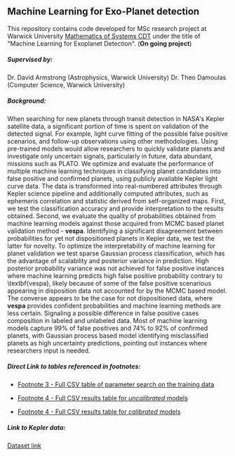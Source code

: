 ## Machine Learning for Exo-Planet detection

This repository contains code developed for MSc research project at Warwick University [Mathematics of Systems CDT](http://www2.warwick.ac.uk/fac/sci/mathsys/) under the title 
of "Machine Learning for Exoplanet Detection". (**On going project**)

##### Supervised by:

Dr. David Armstrong (Astrophysics, Warwick University)
Dr. Theo Damoulas   (Computer Science, Warwick University)
    
##### Background:

When searching for new planets through transit detection in NASA's Kepler satellite data, a significant portion of time is spent on validation of the detected signal. For example, light curve fitting of the possible false positive scenarios, and follow-up observations using other methodologies. Using pre-trained models would allow researchers to quickly validate planets and investigate only uncertain signals, particularly in future, data abundant, missions such as PLATO. We optimize and evaluate the performance of multiple machine learning techniques in classifying planet candidates into false positive and confirmed planets, using publicly available Kepler light curve data. The data is transformed into real-numbered attributes through Kepler science pipeline and additionally computed attributes, such as ephemeris correlation and statistic derived from self-organized maps. First, we test the classification accuracy and provide interpretation to the results obtained. Second, we evaluate the quality of probabilities obtained from machine learning models against those acquired from MCMC based planet validation method - **vespa**. Identifying a significant disagreement between probabilities for yet not dispositioned planets in Kepler data, we test the latter for novelty. To optimize the interpretability of machine learning for planet validation we test sparse Gaussian process classification, which has the advantage of scalability and posterior variance in prediction. High posterior probability variance was not achieved for false positive instances where machine learning predicts high false positive probability contrary to \textbf{vespa}, likely because of some of the false positive scenarious appearing in disposition data not accounted for by the MCMC based model. The converse appears to be the case for not dispositioned data, where **vespa** provides confident probabilities and machine learning methods are less certain. Signaling a possible difference in false positive cases composition in labeled and unlabeled data. Most of machine learning models capture 99% of false positives and 74% to 92% of confirmed planets, with Gaussian process based model identifying misclassified planets as high uncertainty predictions, pointing out instances where researchers input is needed.

##### Direct Link to tables referenced in footnotes:

* [Footnote 3 - Full CSV table of parameter search on the training data](https://github.com/jgamper/MScProject-Kepler-ML/blob/master/data/output/classifiersRun_M8D23H18M12/summary_M8D23H18M12.csv)

* [Footnote 4 - Full CSV results table for *uncalibrated* models](https://github.com/jgamper/MScProject-Kepler-ML/blob/master/data/output/classifiersRun_M8D23H18M12/not_calibed_df.csv)

* [Footnote 4 - Full CSV results table for *calibrated* models](https://github.com/jgamper/MScProject-Kepler-ML/blob/master/data/output/classifiersRun_M8D23H18M12/calibed_df.csv)
    

##### Link to Kepler data:

[Dataset link](http://exoplanetarchive.ipac.caltech.edu/docs/data.html)
